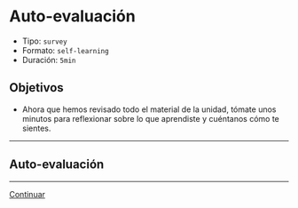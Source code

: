 # Auto-evaluación
- Tipo: `survey`
- Formato: `self-learning`
- Duración: `5min`

## Objetivos

- Ahora que hemos revisado todo el material de la unidad, tómate unos minutos
para reflexionar sobre lo que aprendiste y cuéntanos cómo te sientes.

***

## Auto-evaluación

***

[Continuar](16-closing.md)
